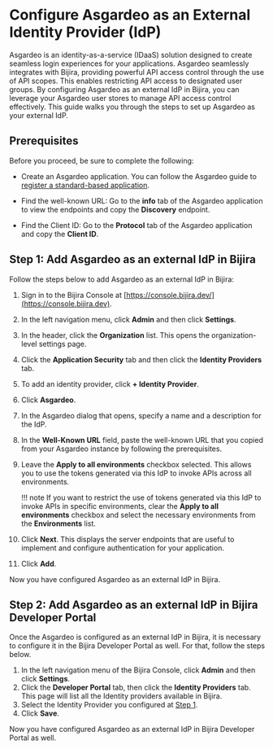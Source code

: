 # Configure Asgardeo as an External Identity Provider (IdP)

Asgardeo is an identity-as-a-service (IDaaS) solution designed to create seamless login experiences for your applications. Asgardeo seamlessly integrates with Bijira, providing powerful API access control through the use of API scopes. This enables restricting API access to designated user groups. By configuring Asgardeo as an external IdP in Bijira, you can leverage your Asgardeo user stores to manage API access control effectively. This guide walks you through the steps to set up Asgardeo as your external IdP.

## Prerequisites

Before you proceed, be sure to complete the following:

- Create an Asgardeo application. You can follow the Asgardeo guide to [register a standard-based application](https://wso2.com/asgardeo/docs/guides/applications/register-standard-based-app/#register-an-application).

- Find the well-known URL:
  Go to the **info** tab of the Asgardeo application to view the endpoints and copy the **Discovery** endpoint.

- Find the Client ID:
  Go to the **Protocol** tab of the Asgardeo application and copy the **Client ID**.

## Step 1: Add Asgardeo as an external IdP in Bijira

Follow the steps below to add Asgardeo as an external IdP in Bijira:

1. Sign in to the Bijira Console at [https://console.bijira.dev/](https://console.bijira.dev).
2. In the left navigation menu, click **Admin** and then click **Settings**.
3. In the header, click the **Organization** list. This opens the organization-level settings page. 
4. Click the **Application Security** tab and then click the **Identity Providers** tab.
5. To add an identity provider, click **+ Identity Provider**.
6. Click **Asgardeo**. 
7. In the Asgardeo dialog that opens, specify a name and a description for the IdP. 
8. In the **Well-Known URL** field, paste the well-known URL that you copied from your Asgardeo instance by following the prerequisites. 
9. Leave the **Apply to all environments** checkbox selected. This allows you to use the tokens generated via this IdP to invoke APIs across all environments.

    !!! note
         If you want to restrict the use of tokens generated via this IdP to invoke APIs in specific environments, clear the **Apply to all environments** checkbox and select the necessary environments from the **Environments** list.

10. Click **Next**. This displays the server endpoints that are useful to implement and configure authentication for your application.
11. Click **Add**. 

Now you have configured Asgardeo as an external IdP in Bijira.

## Step 2: Add Asgardeo as an external IdP in Bijira Developer Portal

Once the Asgardeo is configured as an external IdP in Bijira, it is necessary to configure it in the Bijira Developer Portal as well. For that, follow the steps below.

1. In the left navigation menu of the Bijira Console, click **Admin** and then click **Settings**.
2. Click the **Developer Portal** tab, then click the **Identity Providers** tab. This page will list all the Identity providers available in Bijira.
3. Select the Identity Provider you configured at [Step 1](#step-1-add-asgardeo-as-an-external-idp-in-bijira).
4. Click **Save**.

Now you have configured Asgardeo as an external IdP in Bijira Developer Portal as well.